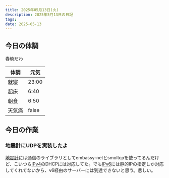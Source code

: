 ```yaml
---
title: 2025年05月13日(火)
description: 2025年5月13日の日記
tags: 
date: 2025-05-13
---
```


## 今日の体調
春暁だわ

| 体調  | 元気    |
| --- | ----- |
| 就寝  | 23:00 |
| 起床  | 6:40  |
| 朝食  | 6:50  |
| 天気痛 | false |

## 今日の作業
### 地震計にUDPを実装したよ
[地震計](../../okayugroup/OGSP/sensor/seismometer/OGSP%20Seismometer.md)には通信のライブラリとしてembassy-netとsmoltcpを使ってるんだけど、こいつら[IPv4](../../develop/Knowledge/internet/protocol/IPアドレス.md#IPv4)のDHCPには対応してた。でも[IPv6](../../develop/Knowledge/internet/protocol/IPアドレス.md#IPv6)には静的IPの指定しか対応してくれてないから、v6経由のサーバーには到達できないと思う。悲しい。